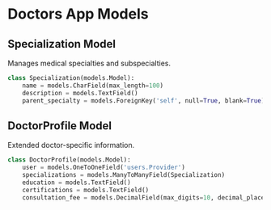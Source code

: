 # Doctors App Models

## Specialization Model
Manages medical specialties and subspecialties.

```python
class Specialization(models.Model):
    name = models.CharField(max_length=100)
    description = models.TextField()
    parent_specialty = models.ForeignKey('self', null=True, blank=True)
```

## DoctorProfile Model
Extended doctor-specific information.

```python
class DoctorProfile(models.Model):
    user = models.OneToOneField('users.Provider')
    specializations = models.ManyToManyField(Specialization)
    education = models.TextField()
    certifications = models.TextField()
    consultation_fee = models.DecimalField(max_digits=10, decimal_places=2)
```
